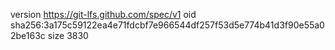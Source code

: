version https://git-lfs.github.com/spec/v1
oid sha256:3a175c59122ea4e71fdcbf7e966544df257f53d5e774b41d3f90e55a02be163c
size 3830
